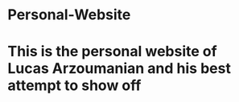 # Personal-Website

# This is the personal website of Lucas Arzoumanian and his best attempt to show off


